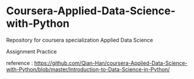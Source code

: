 # Coursera-Applied-Data-Science-with-Python

Repository for coursera specialization Applied Data Science

Assignment Practice

reference : 
https://github.com/Qian-Han/coursera-Applied-Data-Science-with-Python/blob/master/Introduction-to-Data-Science-in-Python/
